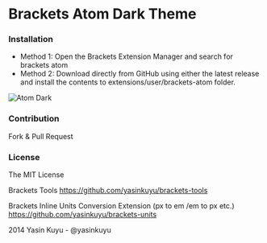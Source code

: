 Brackets Atom Dark Theme
========

### Installation
- Method 1: Open the Brackets Extension Manager and search for brackets atom
- Method 2: Download directly from GitHub using either the latest release and install the contents to extensions/user/brackets-atom folder.

![Atom Dark](https://github.com/yasinkuyu/brackets-atom/raw/master/screenshot.png)

### Contribution
Fork & Pull Request

### License
The MIT License

Brackets Tools
https://github.com/yasinkuyu/brackets-tools

Brackets Inline Units Conversion Extension (px to em /em to px etc.)
https://github.com/yasinkuyu/brackets-units

2014 Yasin Kuyu - @yasinkuyu
